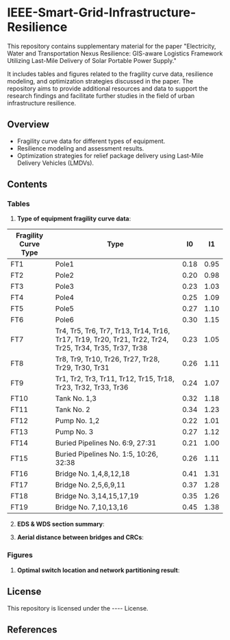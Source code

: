 # IEEE-Smart-Grid-Infrastructure-Resilience
This repository contains supplementary material for the paper "Electricity, Water and Transportation Nexus Resilience: GIS-aware Logistics Framework Utilizing Last-Mile Delivery of Solar Portable Power Supply."

It includes tables and figures related to the fragility curve data, resilience modeling, and optimization strategies discussed in the paper. The repository aims to provide additional resources and data to support the research findings and facilitate further studies in the field of urban infrastructure resilience.

## Overview
- Fragility curve data for different types of equipment.
- Resilience modeling and assessment results.
- Optimization strategies for relief package delivery using Last-Mile Delivery Vehicles (LMDVs).

## Contents
### Tables

1. **Type of equipment fragility curve data**:

| Fragility Curve Type | Type | I0  | I1  |
|----------------------|------|-----|-----|
| FT1                  | Pole1| 0.18| 0.95|
| FT2                  | Pole2| 0.20| 0.98|
| FT3                  | Pole3| 0.23| 1.03|
| FT4                  | Pole4| 0.25| 1.09|
| FT5                  | Pole5| 0.27| 1.10|
| FT6                  | Pole6| 0.30| 1.15|
| FT7                  | Tr4, Tr5, Tr6, Tr7, Tr13, Tr14, Tr16, Tr17, Tr19, Tr20, Tr21, Tr22, Tr24, Tr25, Tr34, Tr35, Tr37, Tr38 | 0.23 | 1.05 |
| FT8                  | Tr8, Tr9, Tr10, Tr26, Tr27, Tr28, Tr29, Tr30, Tr31 | 0.26 | 1.11 |
| FT9                  | Tr1, Tr2, Tr3, Tr11, Tr12, Tr15, Tr18, Tr23, Tr32, Tr33, Tr36 | 0.24 | 1.07 |
| FT10                 | Tank No. 1,3 | 0.32 | 1.18 |
| FT11                 | Tank No. 2 | 0.34 | 1.23 |
| FT12                 | Pump No. 1,2 | 0.22 | 1.01 |
| FT13                 | Pump No. 3 | 0.27 | 1.12 |
| FT14                 | Buried Pipelines No. 6:9, 27:31 | 0.21 | 1.00 |
| FT15                 | Buried Pipelines No. 1:5, 10:26, 32:38 | 0.26 | 1.11 |
| FT16                 | Bridge No. 1,4,8,12,18 | 0.41 | 1.31 |
| FT17                 | Bridge No. 2,5,6,9,11 | 0.37 | 1.28 |
| FT18                 | Bridge No. 3,14,15,17,19 | 0.35 | 1.26 |
| FT19                 | Bridge No. 7,10,13,16 | 0.45 | 1.38 |

2. **EDS & WDS section summary**:

3. **Aerial distance between bridges and CRCs**:


### Figures

1. **Optimal switch location and network partitioning result**:


   


## License

This repository is licensed under the ---- License.

## References


